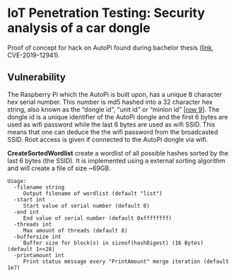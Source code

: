 # IoT Penetration Testing: Security analysis of a car dongle 
Proof of concept for hack on AutoPi found during bachelor thesis ([link](https://www.diva-portal.org/smash/record.jsf?pid=diva2%3A1334244), CVE-2019-12941).

## Vulnerability
The Raspberry Pi which the AutoPi is built upon, has a unique 8 character hex serial number. This number is md5 hashed into a 32 character hex string, also known as the “dongle id“, “unit id” or “minion id” [[row 9]](https://github.com/autopi-io/autopi-core/blob/3507b5ff420c9e7af3aa88b0b1cf4b68e677b36a/src/salt/base/state/minion/install.sls). The dongle id is a unique identifier of the AutoPi dongle and the first 6 bytes are used as wifi password while the last 6 bytes are used as wifi SSID. This means that one can deduce the the wifi password from the broadcasted SSID. Root access is given if connected to the AutoPi dongle via wifi. 

**CreateSortedWordlist** create a wordlist of all possible hashes sorted by the last 6 bytes (the SSID). It is implemented using a external sorting algorithm and will create a file of size ~69GB.

```
Usage:
  -filename string
     Output filename of wordlist (default "list")
  -start int
     Start value of serial number (default 0)
  -end int
     End value of serial number (default 0xffffffff)
  -threads int
     Max amount of threads (default 8)
  -buffersize int
     Buffer size for block(s) in sizeof(hashDigest) (16 Bytes) (default 1<<28)
  -printamount int
     Print status message every "PrintAmount" merge iteration (default 1e7)
```
